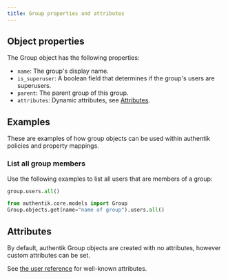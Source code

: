 ```yaml
---
title: Group properties and attributes
---
```


## Object properties

The Group object has the following properties:

- `name`: The group's display name.
- `is_superuser`: A boolean field that determines if the group's users are superusers.
- `parent`: The parent group of this group.
- `attributes`: Dynamic attributes, see [Attributes](#attributes).

## Examples

These are examples of how group objects can be used within authentik policies and property mappings.

### List all group members

Use the following examples to list all users that are members of a group:

```python title="Get all members of a Group object"
group.users.all()
```

```python title="Define a group object based on name and get all of its members"
from authentik.core.models import Group
Group.objects.get(name="name of group").users.all()
```

## Attributes

By default, authentik Group objects are created with no attributes, however custom attributes can be set.

See [the user reference](../user/user_ref.mdx#attributes) for well-known attributes.
